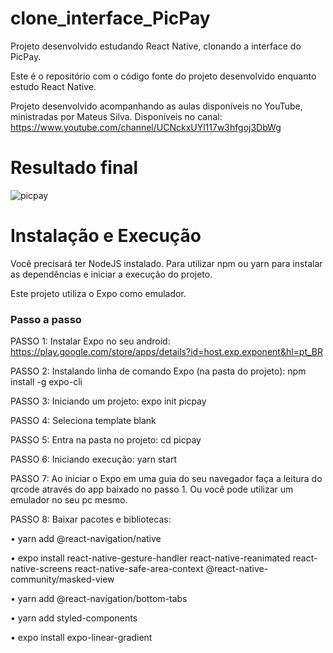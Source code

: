 # clone_interface_PicPay
Projeto desenvolvido estudando React Native, clonando a interface do PicPay.

Este é o repositório com o código fonte do projeto desenvolvido enquanto estudo React Native. 

Projeto desenvolvido acompanhando as aulas disponíveis no YouTube, ministradas por Mateus Silva. Disponíveis no canal: https://www.youtube.com/channel/UCNckxUYl117w3hfgoj3DbWg

# Resultado final

![picpay](https://user-images.githubusercontent.com/65543630/93837730-b100d000-fc5d-11ea-971f-81e37e3e9014.PNG)

# Instalação e Execução 

Você precisará ter NodeJS instalado. Para utilizar npm ou yarn para instalar as dependências e iniciar a execução do projeto. 

Este projeto utiliza o Expo como emulador.

### Passo a passo

PASSO 1: Instalar Expo no seu android: https://play.google.com/store/apps/details?id=host.exp.exponent&hl=pt_BR

PASSO 2: Instalando linha de comando Expo (na pasta do projeto): npm install -g expo-cli

PASSO 3: Iniciando um projeto: expo init picpay

PASSO 4: Seleciona template blank

PASSO 5: Entra na pasta no projeto: cd picpay

PASSO 6: Iniciando execução: yarn start

PASSO 7: Ao iniciar o Expo em uma guia do seu navegador faça a leitura do qrcode através do app baixado no passo 1. Ou você pode utilizar um emulador no seu pc mesmo. 

PASSO 8: Baixar pacotes e bibliotecas:

  •	yarn add @react-navigation/native 

  •	expo install react-native-gesture-handler react-native-reanimated react-native-screens react-native-safe-area-context @react-native-community/masked-view

  •	yarn add @react-navigation/bottom-tabs

  •	yarn add styled-components

  •	expo install expo-linear-gradient

